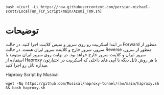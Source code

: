 ```
bash <(curl -Ls https://raw.githubusercontent.com/persian-michael-scott/LocalTun_TCP_Script/main/Azumi_TUN.sh)
```
# توضیحات
در ابتدا اسکریپت رو روی سرور و سپس کلاینت اجرا کنید.
در حالت Forward منظور از سرور، سرور خارج و کلاینت سرور ایران هست.
در حالت Reverse منظور از سرور، سرور ایران و کلاینت سرور خارج خواهد بود.
در نهایت روی سرور ایران میتونید با استفاده از Haproxy یا هر روش تانل دیگه با آیپی های داخلی که اسکریپت در اختیارتون میذاره تانل رو اجرا کنید.


Haproxy Script by Musixal
```
wget -Nq https://github.com/Musixal/haproxy-tunnel/raw/main/haproxy.sh && bash haproxy.sh
```
